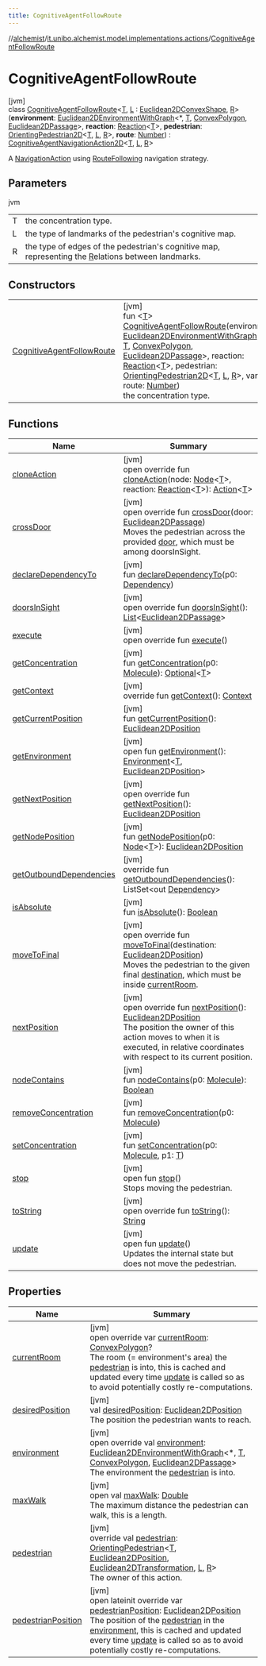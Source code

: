 ```yaml
---
title: CognitiveAgentFollowRoute
---
```

//[alchemist](../../../index.html)/[it.unibo.alchemist.model.implementations.actions](../index.html)/[CognitiveAgentFollowRoute](index.html)



# CognitiveAgentFollowRoute



[jvm]\
class [CognitiveAgentFollowRoute](index.html)<[T](index.html), [L](index.html) : [Euclidean2DConvexShape](../../it.unibo.alchemist.model.interfaces.geometry.euclidean2d/index.html#-786369621%2FClasslikes%2F-134779887), [R](index.html)>(**environment**: [Euclidean2DEnvironmentWithGraph](../../it.unibo.alchemist.model.interfaces.environments/-euclidean2-d-environment-with-graph/index.html)<*, [T](index.html), [ConvexPolygon](../../it.unibo.alchemist.model.interfaces.geometry.euclidean2d/-convex-polygon/index.html), [Euclidean2DPassage](../../it.unibo.alchemist.model.interfaces.geometry.euclidean2d.graph/-euclidean2-d-passage/index.html)>, **reaction**: [Reaction](../../it.unibo.alchemist.model.interfaces/-reaction/index.html)<[T](index.html)>, **pedestrian**: [OrientingPedestrian2D](../../it.unibo.alchemist.model.interfaces/index.html#1465026919%2FClasslikes%2F-134779887)<[T](index.html), [L](index.html), [R](index.html)>, **route**: [Number](https://kotlinlang.org/api/latest/jvm/stdlib/kotlin/-number/index.html)) : [CognitiveAgentNavigationAction2D](../-cognitive-agent-navigation-action2-d/index.html)<[T](index.html), [L](index.html), [R](index.html)> 

A [NavigationAction](../../it.unibo.alchemist.model.interfaces/-navigation-action/index.html) using [RouteFollowing](../../it.unibo.alchemist.model.implementations.actions.navigationstrategies/-route-following/index.html) navigation strategy.



## Parameters


jvm

| | |
|---|---|
| T | the concentration type. |
| L | the type of landmarks of the pedestrian's cognitive map. |
| R | the type of edges of the pedestrian's cognitive map, representing the [R](index.html)elations between landmarks. |



## Constructors


| | |
|---|---|
| [CognitiveAgentFollowRoute](-cognitive-agent-follow-route.html) | [jvm]<br>fun <[T](index.html)> [CognitiveAgentFollowRoute](-cognitive-agent-follow-route.html)(environment: [Euclidean2DEnvironmentWithGraph](../../it.unibo.alchemist.model.interfaces.environments/-euclidean2-d-environment-with-graph/index.html)<*, [T](index.html), [ConvexPolygon](../../it.unibo.alchemist.model.interfaces.geometry.euclidean2d/-convex-polygon/index.html), [Euclidean2DPassage](../../it.unibo.alchemist.model.interfaces.geometry.euclidean2d.graph/-euclidean2-d-passage/index.html)>, reaction: [Reaction](../../it.unibo.alchemist.model.interfaces/-reaction/index.html)<[T](index.html)>, pedestrian: [OrientingPedestrian2D](../../it.unibo.alchemist.model.interfaces/index.html#1465026919%2FClasslikes%2F-134779887)<[T](index.html), [L](index.html), [R](index.html)>, vararg route: [Number](https://kotlinlang.org/api/latest/jvm/stdlib/kotlin/-number/index.html))<br>the concentration type. |


## Functions


| Name | Summary |
|---|---|
| [cloneAction](../-abstract-steering-action/clone-action.html) | [jvm]<br>open override fun [cloneAction](../-abstract-steering-action/clone-action.html)(node: [Node](../../it.unibo.alchemist.model.interfaces/-node/index.html)<[T](index.html)>, reaction: [Reaction](../../it.unibo.alchemist.model.interfaces/-reaction/index.html)<[T](index.html)>): [Action](../../it.unibo.alchemist.model.interfaces/-action/index.html)<[T](index.html)> |
| [crossDoor](../-cognitive-agent-navigation-action2-d/cross-door.html) | [jvm]<br>open override fun [crossDoor](../-cognitive-agent-navigation-action2-d/cross-door.html)(door: [Euclidean2DPassage](../../it.unibo.alchemist.model.interfaces.geometry.euclidean2d.graph/-euclidean2-d-passage/index.html))<br>Moves the pedestrian across the provided [door](../-cognitive-agent-navigation-action2-d/cross-door.html), which must be among doorsInSight. |
| [declareDependencyTo](../-camera-see/index.html#1970369254%2FFunctions%2F-134779887) | [jvm]<br>fun [declareDependencyTo](../-camera-see/index.html#1970369254%2FFunctions%2F-134779887)(p0: [Dependency](../../it.unibo.alchemist.model.interfaces/-dependency/index.html)) |
| [doorsInSight](../-abstract-navigation-action/doors-in-sight.html) | [jvm]<br>open override fun [doorsInSight](../-abstract-navigation-action/doors-in-sight.html)(): [List](https://kotlinlang.org/api/latest/jvm/stdlib/kotlin.collections/-list/index.html)<[Euclidean2DPassage](../../it.unibo.alchemist.model.interfaces.geometry.euclidean2d.graph/-euclidean2-d-passage/index.html)> |
| [execute](../-abstract-move-node/execute.html) | [jvm]<br>open override fun [execute](../-abstract-move-node/execute.html)() |
| [getConcentration](../-camera-see/index.html#-1328510210%2FFunctions%2F-134779887) | [jvm]<br>fun [getConcentration](../-camera-see/index.html#-1328510210%2FFunctions%2F-134779887)(p0: [Molecule](../../it.unibo.alchemist.model.interfaces/-molecule/index.html)): [Optional](https://docs.oracle.com/javase/8/docs/api/java/util/Optional.html)<[T](index.html)> |
| [getContext](../-abstract-move-node/get-context.html) | [jvm]<br>override fun [getContext](../-abstract-move-node/get-context.html)(): [Context](../../it.unibo.alchemist.model.interfaces/-context/index.html) |
| [getCurrentPosition](../-levy-walk/index.html#1706811851%2FFunctions%2F-134779887) | [jvm]<br>fun [getCurrentPosition](../-levy-walk/index.html#1706811851%2FFunctions%2F-134779887)(): [Euclidean2DPosition](../../it.unibo.alchemist.model.implementations.positions/-euclidean2-d-position/index.html) |
| [getEnvironment](../-levy-walk/index.html#-391547238%2FFunctions%2F-134779887) | [jvm]<br>open fun [getEnvironment](../-levy-walk/index.html#-391547238%2FFunctions%2F-134779887)(): [Environment](../../it.unibo.alchemist.model.interfaces/-environment/index.html)<[T](index.html), [Euclidean2DPosition](../../it.unibo.alchemist.model.implementations.positions/-euclidean2-d-position/index.html)> |
| [getNextPosition](../-abstract-steering-action/get-next-position.html) | [jvm]<br>open override fun [getNextPosition](../-abstract-steering-action/get-next-position.html)(): [Euclidean2DPosition](../../it.unibo.alchemist.model.implementations.positions/-euclidean2-d-position/index.html) |
| [getNodePosition](../-levy-walk/index.html#1299827309%2FFunctions%2F-134779887) | [jvm]<br>fun [getNodePosition](../-levy-walk/index.html#1299827309%2FFunctions%2F-134779887)(p0: [Node](../../it.unibo.alchemist.model.interfaces/-node/index.html)<[T](index.html)>): [Euclidean2DPosition](../../it.unibo.alchemist.model.implementations.positions/-euclidean2-d-position/index.html) |
| [getOutboundDependencies](../-abstract-action/get-outbound-dependencies.html) | [jvm]<br>override fun [getOutboundDependencies](../-abstract-action/get-outbound-dependencies.html)(): ListSet<out [Dependency](../../it.unibo.alchemist.model.interfaces/-dependency/index.html)> |
| [isAbsolute](../-levy-walk/index.html#9650230%2FFunctions%2F-134779887) | [jvm]<br>fun [isAbsolute](../-levy-walk/index.html#9650230%2FFunctions%2F-134779887)(): [Boolean](https://kotlinlang.org/api/latest/jvm/stdlib/kotlin/-boolean/index.html) |
| [moveToFinal](../-cognitive-agent-reach-known-destination/index.html#1867563439%2FFunctions%2F-134779887) | [jvm]<br>open override fun [moveToFinal](../-cognitive-agent-reach-known-destination/index.html#1867563439%2FFunctions%2F-134779887)(destination: [Euclidean2DPosition](../../it.unibo.alchemist.model.implementations.positions/-euclidean2-d-position/index.html))<br>Moves the pedestrian to the given final [destination](../-cognitive-agent-reach-known-destination/index.html#1867563439%2FFunctions%2F-134779887), which must be inside [currentRoom](../-abstract-navigation-action/current-room.html). |
| [nextPosition](../-cognitive-agent-navigation-action2-d/next-position.html) | [jvm]<br>open override fun [nextPosition](../-cognitive-agent-navigation-action2-d/next-position.html)(): [Euclidean2DPosition](../../it.unibo.alchemist.model.implementations.positions/-euclidean2-d-position/index.html)<br>The position the owner of this action moves to when it is executed, in relative coordinates with respect to its current position. |
| [nodeContains](../-camera-see/index.html#1662898740%2FFunctions%2F-134779887) | [jvm]<br>fun [nodeContains](../-camera-see/index.html#1662898740%2FFunctions%2F-134779887)(p0: [Molecule](../../it.unibo.alchemist.model.interfaces/-molecule/index.html)): [Boolean](https://kotlinlang.org/api/latest/jvm/stdlib/kotlin/-boolean/index.html) |
| [removeConcentration](../-camera-see/index.html#-151459758%2FFunctions%2F-134779887) | [jvm]<br>fun [removeConcentration](../-camera-see/index.html#-151459758%2FFunctions%2F-134779887)(p0: [Molecule](../../it.unibo.alchemist.model.interfaces/-molecule/index.html)) |
| [setConcentration](../-toggle-molecule-randomly/index.html#-330064727%2FFunctions%2F-134779887) | [jvm]<br>fun [setConcentration](../-toggle-molecule-randomly/index.html#-330064727%2FFunctions%2F-134779887)(p0: [Molecule](../../it.unibo.alchemist.model.interfaces/-molecule/index.html), p1: [T](index.html)) |
| [stop](../../it.unibo.alchemist.model.interfaces/-navigation-action/stop.html) | [jvm]<br>open fun [stop](../../it.unibo.alchemist.model.interfaces/-navigation-action/stop.html)()<br>Stops moving the pedestrian. |
| [toString](../-abstract-action/to-string.html) | [jvm]<br>open override fun [toString](../-abstract-action/to-string.html)(): [String](https://kotlinlang.org/api/latest/jvm/stdlib/kotlin/-string/index.html) |
| [update](../-abstract-navigation-action/update.html) | [jvm]<br>open fun [update](../-abstract-navigation-action/update.html)()<br>Updates the internal state but does not move the pedestrian. |


## Properties


| Name | Summary |
|---|---|
| [currentRoom](index.html#-1649426113%2FProperties%2F-134779887) | [jvm]<br>open override var [currentRoom](index.html#-1649426113%2FProperties%2F-134779887): [ConvexPolygon](../../it.unibo.alchemist.model.interfaces.geometry.euclidean2d/-convex-polygon/index.html)?<br>The room (= environment's area) the [pedestrian](../-abstract-navigation-action/pedestrian.html) is into, this is cached and updated every time [update](../-abstract-navigation-action/update.html) is called so as to avoid potentially costly re-computations. |
| [desiredPosition](index.html#-112247504%2FProperties%2F-134779887) | [jvm]<br>val [desiredPosition](index.html#-112247504%2FProperties%2F-134779887): [Euclidean2DPosition](../../it.unibo.alchemist.model.implementations.positions/-euclidean2-d-position/index.html)<br>The position the pedestrian wants to reach. |
| [environment](index.html#6123008%2FProperties%2F-134779887) | [jvm]<br>open override val [environment](index.html#6123008%2FProperties%2F-134779887): [Euclidean2DEnvironmentWithGraph](../../it.unibo.alchemist.model.interfaces.environments/-euclidean2-d-environment-with-graph/index.html)<*, [T](index.html), [ConvexPolygon](../../it.unibo.alchemist.model.interfaces.geometry.euclidean2d/-convex-polygon/index.html), [Euclidean2DPassage](../../it.unibo.alchemist.model.interfaces.geometry.euclidean2d.graph/-euclidean2-d-passage/index.html)><br>The environment the [pedestrian](../-cognitive-agent-navigation-action2-d/index.html#698091694%2FProperties%2F-134779887) is into. |
| [maxWalk](index.html#-453056762%2FProperties%2F-134779887) | [jvm]<br>open val [maxWalk](index.html#-453056762%2FProperties%2F-134779887): [Double](https://kotlinlang.org/api/latest/jvm/stdlib/kotlin/-double/index.html)<br>The maximum distance the pedestrian can walk, this is a length. |
| [pedestrian](index.html#-2038393556%2FProperties%2F-134779887) | [jvm]<br>override val [pedestrian](index.html#-2038393556%2FProperties%2F-134779887): [OrientingPedestrian](../../it.unibo.alchemist.model.interfaces/-orienting-pedestrian/index.html)<[T](index.html), [Euclidean2DPosition](../../it.unibo.alchemist.model.implementations.positions/-euclidean2-d-position/index.html), [Euclidean2DTransformation](../../it.unibo.alchemist.model.interfaces.geometry.euclidean2d/-euclidean2-d-transformation/index.html), [L](index.html), [R](index.html)><br>The owner of this action. |
| [pedestrianPosition](index.html#1138625795%2FProperties%2F-134779887) | [jvm]<br>open lateinit override var [pedestrianPosition](index.html#1138625795%2FProperties%2F-134779887): [Euclidean2DPosition](../../it.unibo.alchemist.model.implementations.positions/-euclidean2-d-position/index.html)<br>The position of the [pedestrian](../-abstract-navigation-action/pedestrian.html) in the [environment](../-abstract-navigation-action/environment.html), this is cached and updated every time [update](../-abstract-navigation-action/update.html) is called so as to avoid potentially costly re-computations. |

